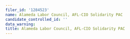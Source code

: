 ```yaml
---
filer_id: '1284523'
name: Alameda Labor Council, AFL-CIO Solidarity PAC
candidate_controlled_id: ''
data_warning: 
title: Alameda Labor Council, AFL-CIO Solidarity PAC
---
```


